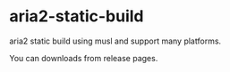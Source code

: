 # aria2-static-build

aria2 static build using musl and support many platforms.

You can downloads from release pages.
